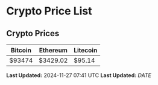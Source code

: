 # Crypto Price List

## Crypto Prices
| Bitcoin | Ethereum | Litecoin |
| ------- | -------- | -------- |
| $93474 | $3429.02 | $95.14 |
**Last Updated:** 2024-11-27 07:41 UTC
**Last Updated:** $DATE$
